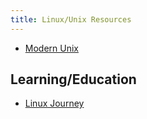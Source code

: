 ```yaml
---
title: Linux/Unix Resources
---
```


* [Modern Unix](https://github.com/ibraheemdev/modern-unix)

## Learning/Education

* [Linux Journey](https://linuxjourney.com/)
